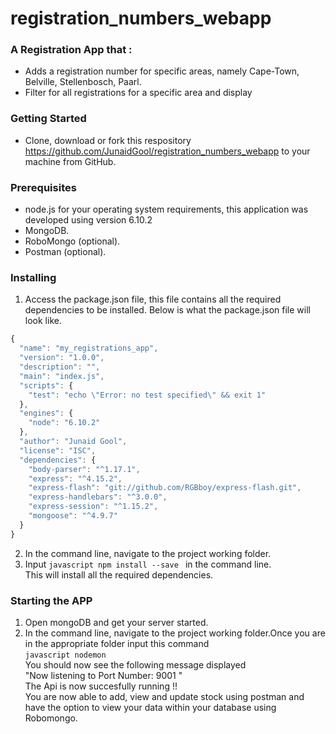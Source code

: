 # registration_numbers_webapp

### A Registration App that :
* Adds a registration number for specific areas, namely Cape-Town, Belville, Stellenbosch, Paarl.
* Filter for all registrations for a specific area and display

### Getting Started
* Clone, download or fork this respository https://github.com/JunaidGool/registration_numbers_webapp to your machine from GitHub.

### Prerequisites 
* node.js for your operating system requirements, this application was developed using version 6.10.2</br>
* MongoDB.<br/>
* RoboMongo (optional).<br/>
* Postman (optional).

### Installing
1. Access the package.json file, this file contains all the required dependencies to be installed.
   Below is what the package.json file will look like.
```javascript
{
  "name": "my_registrations_app",
  "version": "1.0.0",
  "description": "",
  "main": "index.js",
  "scripts": {
    "test": "echo \"Error: no test specified\" && exit 1"
  },
  "engines": {
    "node": "6.10.2"
  },
  "author": "Junaid Gool",
  "license": "ISC",
  "dependencies": {
    "body-parser": "^1.17.1",
    "express": "^4.15.2",
    "express-flash": "git://github.com/RGBboy/express-flash.git",
    "express-handlebars": "^3.0.0",
    "express-session": "^1.15.2",
    "mongoose": "^4.9.7"
  }
}
```
2. In the command line, navigate to the project working folder.
3. Input ```javascript npm install --save ``` in the command line.<br/>
   This will install all the required dependencies.<br/>
   
### Starting the APP
1. Open mongoDB and get your server started.<br/>
2. In the command line, navigate to the project working folder.Once you are in the appropriate folder
   input this command<br/>
   ```javascript nodemon ``` <br/>
   You should now see the following message displayed<br/>
    "Now listening to Port Number: 9001 "<br/>
    The Api is now succesfully running !! <br/>
    You are now able to add, view and update stock using postman and have the option to view your data within your database using Robomongo.
     
    
    
    



   
   
   
   
   
   
   
   
   
   
   
   
   
   
   
   
   
